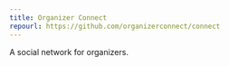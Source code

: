 ```yaml
---
title: Organizer Connect
repourl: https://github.com/organizerconnect/connect
---
```


A social network for organizers.